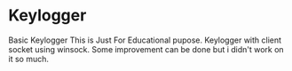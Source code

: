 # Keylogger
Basic Keylogger
This is Just For Educational pupose.
Keylogger with client socket using winsock.
Some improvement can be done but i didn't work on it so much.
